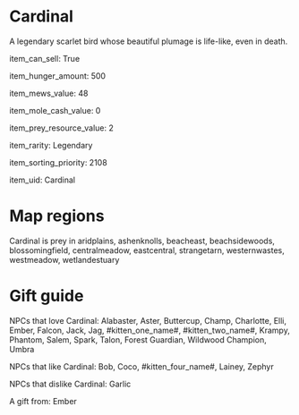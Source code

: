 # Cardinal

A legendary scarlet bird whose beautiful plumage is life-like, even in death.

item_can_sell: True

item_hunger_amount: 500

item_mews_value: 48

item_mole_cash_value: 0

item_prey_resource_value: 2

item_rarity: Legendary

item_sorting_priority: 2108

item_uid: Cardinal

# Map regions

Cardinal is prey in aridplains, ashenknolls, beacheast, beachsidewoods, blossomingfield, centralmeadow, eastcentral, strangetarn, westernwastes, westmeadow, wetlandestuary

# Gift guide

NPCs that love Cardinal: Alabaster, Aster, Buttercup, Champ, Charlotte, Elli, Ember, Falcon, Jack, Jag, #kitten_one_name#, #kitten_two_name#, Krampy, Phantom, Salem, Spark, Talon, Forest Guardian, Wildwood Champion, Umbra

NPCs that like Cardinal: Bob, Coco, #kitten_four_name#, Lainey, Zephyr

NPCs that dislike Cardinal: Garlic

A gift from: Ember